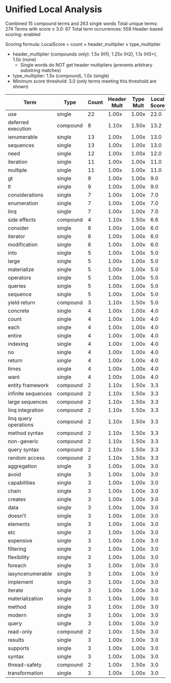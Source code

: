 # Unified Local Analysis

Combined 15 compound terms and 263 single words
Total unique terms: 274
Terms with score ≥ 3.0: 67
Total term occurrences: 558
Header-based scoring: enabled

Scoring formula: LocalScore = count × header_multiplier × type_multiplier
- header_multiplier (compounds only): 1.5x (H1), 1.25x (H2), 1.1x (H3+), 1.0x (none)
  - Single words do NOT get header multipliers (prevents arbitrary substring matches)
- type_multiplier: 1.5x (compound), 1.0x (single)
- Minimum score threshold: 3.0 (only terms meeting this threshold are shown)

| Term | Type | Count | Header Mult | Type Mult | Local Score |
|------|------|-------|-------------|-----------|-------------|
| use | single | 22 | 1.00x | 1.00x | 22.0 |
| deferred execution | compound | 8 | 1.10x | 1.50x | 13.2 |
| ienumerable | single | 13 | 1.00x | 1.00x | 13.0 |
| sequences | single | 13 | 1.00x | 1.00x | 13.0 |
| need | single | 12 | 1.00x | 1.00x | 12.0 |
| iteration | single | 11 | 1.00x | 1.00x | 11.0 |
| multiple | single | 11 | 1.00x | 1.00x | 11.0 |
| gt | single | 9 | 1.00x | 1.00x | 9.0 |
| lt | single | 9 | 1.00x | 1.00x | 9.0 |
| considerations | single | 7 | 1.00x | 1.00x | 7.0 |
| enumeration | single | 7 | 1.00x | 1.00x | 7.0 |
| linq | single | 7 | 1.00x | 1.00x | 7.0 |
| side effects | compound | 4 | 1.10x | 1.50x | 6.6 |
| consider | single | 6 | 1.00x | 1.00x | 6.0 |
| iterator | single | 6 | 1.00x | 1.00x | 6.0 |
| modification | single | 6 | 1.00x | 1.00x | 6.0 |
| into | single | 5 | 1.00x | 1.00x | 5.0 |
| large | single | 5 | 1.00x | 1.00x | 5.0 |
| materialize | single | 5 | 1.00x | 1.00x | 5.0 |
| operators | single | 5 | 1.00x | 1.00x | 5.0 |
| queries | single | 5 | 1.00x | 1.00x | 5.0 |
| sequence | single | 5 | 1.00x | 1.00x | 5.0 |
| yield return | compound | 3 | 1.10x | 1.50x | 5.0 |
| concrete | single | 4 | 1.00x | 1.00x | 4.0 |
| count | single | 4 | 1.00x | 1.00x | 4.0 |
| each | single | 4 | 1.00x | 1.00x | 4.0 |
| entire | single | 4 | 1.00x | 1.00x | 4.0 |
| indexing | single | 4 | 1.00x | 1.00x | 4.0 |
| no | single | 4 | 1.00x | 1.00x | 4.0 |
| return | single | 4 | 1.00x | 1.00x | 4.0 |
| times | single | 4 | 1.00x | 1.00x | 4.0 |
| want | single | 4 | 1.00x | 1.00x | 4.0 |
| entity framework | compound | 2 | 1.10x | 1.50x | 3.3 |
| infinite sequences | compound | 2 | 1.10x | 1.50x | 3.3 |
| large sequences | compound | 2 | 1.10x | 1.50x | 3.3 |
| linq integration | compound | 2 | 1.10x | 1.50x | 3.3 |
| linq query operations | compound | 2 | 1.10x | 1.50x | 3.3 |
| method syntax | compound | 2 | 1.10x | 1.50x | 3.3 |
| non-generic | compound | 2 | 1.10x | 1.50x | 3.3 |
| query syntax | compound | 2 | 1.10x | 1.50x | 3.3 |
| random access | compound | 2 | 1.10x | 1.50x | 3.3 |
| aggregation | single | 3 | 1.00x | 1.00x | 3.0 |
| avoid | single | 3 | 1.00x | 1.00x | 3.0 |
| capabilities | single | 3 | 1.00x | 1.00x | 3.0 |
| chain | single | 3 | 1.00x | 1.00x | 3.0 |
| creates | single | 3 | 1.00x | 1.00x | 3.0 |
| data | single | 3 | 1.00x | 1.00x | 3.0 |
| doesn't | single | 3 | 1.00x | 1.00x | 3.0 |
| elements | single | 3 | 1.00x | 1.00x | 3.0 |
| etc | single | 3 | 1.00x | 1.00x | 3.0 |
| expensive | single | 3 | 1.00x | 1.00x | 3.0 |
| filtering | single | 3 | 1.00x | 1.00x | 3.0 |
| flexibility | single | 3 | 1.00x | 1.00x | 3.0 |
| foreach | single | 3 | 1.00x | 1.00x | 3.0 |
| iasyncenumerable | single | 3 | 1.00x | 1.00x | 3.0 |
| implement | single | 3 | 1.00x | 1.00x | 3.0 |
| iterate | single | 3 | 1.00x | 1.00x | 3.0 |
| materialization | single | 3 | 1.00x | 1.00x | 3.0 |
| method | single | 3 | 1.00x | 1.00x | 3.0 |
| modern | single | 3 | 1.00x | 1.00x | 3.0 |
| query | single | 3 | 1.00x | 1.00x | 3.0 |
| read-only | compound | 2 | 1.00x | 1.50x | 3.0 |
| results | single | 3 | 1.00x | 1.00x | 3.0 |
| supports | single | 3 | 1.00x | 1.00x | 3.0 |
| syntax | single | 3 | 1.00x | 1.00x | 3.0 |
| thread-safety | compound | 2 | 1.00x | 1.50x | 3.0 |
| transformation | single | 3 | 1.00x | 1.00x | 3.0 |
